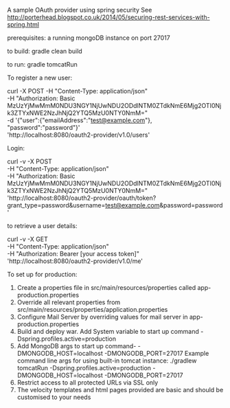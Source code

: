 A sample OAuth provider using spring security
See <a href="http://porterhead.blogspot.co.uk/2014/05/securing-rest-services-with-spring.html">http://porterhead.blogspot.co.uk/2014/05/securing-rest-services-with-spring.html</a>


prerequisites: a running mongoDB instance on port 27017

to build: gradle clean build

to run: gradle tomcatRun

To register a new user:

 curl -X POST -H "Content-Type: application/json" \
 -H "Authorization: Basic MzUzYjMwMmM0NDU3NGY1NjUwNDU2ODdlNTM0ZTdkNmE6Mjg2OTI0Njk3ZTYxNWE2NzJhNjQ2YTQ5MzU0NTY0NmM=" \
  -d '{"user":{"emailAddress":"test@example.com"}, "password":"password"}' \
  'http://localhost:8080/oauth2-provider/v1.0/users'

Login:

curl -v -X POST \
-H "Content-Type: application/json" \
-H "Authorization: Basic MzUzYjMwMmM0NDU3NGY1NjUwNDU2ODdlNTM0ZTdkNmE6Mjg2OTI0Njk3ZTYxNWE2NzJhNjQ2YTQ5MzU0NTY0NmM=" \
'http://localhost:8080/oauth2-provider/oauth/token?grant_type=password&username=test@example.com&password=password'

to retrieve a user details:

curl -v -X GET \
-H "Content-Type: application/json" \
-H "Authorization: Bearer [your access token]" \
'http://localhost:8080/oauth2-provider/v1.0/me'

To set up for production:

1. Create a properties file in src/main/resources/properties called app-production.properties
2. Override all relevant properties from src/main/resources/properties/application.properties
3. Configure Mail Server by overriding values for mail server in app-production.properties
4. Build and deploy war. Add System variable to start up command -Dspring.profiles.active=production
5. Add MongoDB args to start up command-  -DMONGODB_HOST=localhost -DMONGODB_PORT=27017
Example command line args for using built-in tomcat instance:  ./gradlew tomcatRun -Dspring.profiles.active=production -DMONGODB_HOST=localhost -DMONGODB_PORT=27017
5. Restrict access to all protected URLs via SSL only
6. The velocity templates and html pages provided are basic and should be customised to your needs



